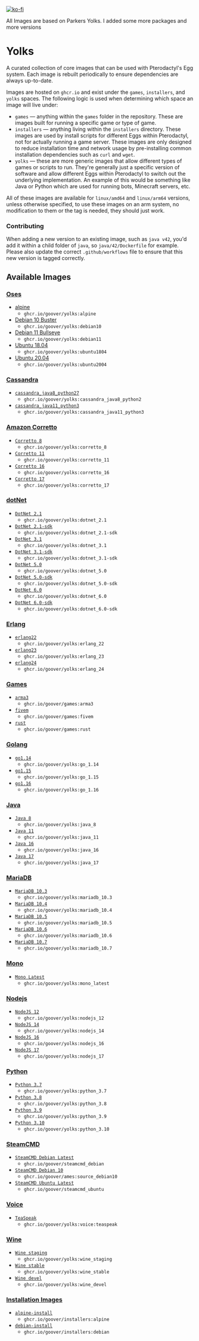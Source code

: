 [![ko-fi](https://ko-fi.com/img/githubbutton_sm.svg)](https://ko-fi.com/B0B351D0Q)

All Images are based on Parkers Yolks. I added some more packages and more versions

# Yolks

A curated collection of core images that can be used with Pterodactyl's Egg system. Each image is rebuilt
periodically to ensure dependencies are always up-to-date.

Images are hosted on `ghcr.io` and exist under the `games`, `installers`, and `yolks` spaces. The following logic
is used when determining which space an image will live under:

* `games` — anything within the `games` folder in the repository. These are images built for running a specific game
or type of game.
* `installers` — anything living within the `installers` directory. These images are used by install scripts for different
Eggs within Pterodactyl, not for actually running a game server. These images are only designed to reduce installation time
and network usage by pre-installing common installation dependencies such as `curl` and `wget`.
* `yolks` — these are more generic images that allow different types of games or scripts to run. They're generally just
a specific version of software and allow different Eggs within Pterodactyl to switch out the underlying implementation. An
example of this would be something like Java or Python which are used for running bots, Minecraft servers, etc.

All of these images are available for `linux/amd64` and `linux/arm64` versions, unless otherwise specified, to use
these images on an arm system, no modification to them or the tag is needed, they should just work.

### Contributing

When adding a new version to an existing image, such as `java v42`, you'd add it within a child folder of `java`, so
`java/42/Dockerfile` for example. Please also update the correct `.github/workflows` file to ensure that this new version
is tagged correctly.

## Available Images
### [Oses](/oses)
* [alpine](/oses/alpine)
  * `ghcr.io/goover/yolks:alpine`
* [Debian 10 Buster](/oses/debian10)
  * `ghcr.io/goover/yolks:debian10`
* [Debian 11 Bullseye](/oses/debian11)
  * `ghcr.io/goover/yolks:debian11`  
* [Ubuntu 18.04](/oses/ubuntu1804)
  * `ghcr.io/goover/yolks:ubuntu1804`
* [Ubuntu 20.04](/oses/ubuntu2004)
  * `ghcr.io/goover/yolks:ubuntu2004`  

### [Cassandra](/cassandra)
  * [`cassandra_java8_python27`](/cassandra/cassandra_java8_python2)
    * `ghcr.io/goover/yolks:cassandra_java8_python2`
  * [`cassandra_java11_python3`](/cassandra/cassandra_java11_python3)
    * `ghcr.io/goover/yolks:cassandra_java11_python3`

### [Amazon Corretto](/coretto)
  * [`Corretto 8`](/corretto/8)
    * `ghcr.io/goover/yolks:corretto_8`
  * [`Corretto 11`](/corretto/11)
    * `ghcr.io/goover/yolks:corretto_11`
  * [`Corretto 16`](/corretto/16)
    * `ghcr.io/goover/yolks:corretto_16`
  * [`Corretto 17`](/corretto/17)
    * `ghcr.io/goover/yolks:corretto_17`  

### [dotNet](/dotnet)
  * [`DotNet 2.1`](/dotnet/2.1)
    * `ghcr.io/goover/yolks:dotnet_2.1`
  * [`DotNet 2.1-sdk`](/dotnet/2.1-sdk)
    * `ghcr.io/goover/yolks:dotnet_2.1-sdk`
  * [`DotNet 3.1`](/dotnet/3.1)
    * `ghcr.io/goover/yolks:dotnet_3.1`
  * [`DotNet 3.1-sdk`](/dotnet/3.1-sdk)
    * `ghcr.io/goover/yolks:dotnet_3.1-sdk`
  * [`DotNet 5.0`](/dotnet/5.0)
    * `ghcr.io/goover/yolks:dotnet_5.0`
  * [`DotNet 5.0-sdk`](/dotnet/5.0-sdk)
    * `ghcr.io/goover/yolks:dotnet_5.0-sdk`  
  * [`DotNet 6.0`](/dotnet/6.0)
    * `ghcr.io/goover/yolks:dotnet_6.0`
  * [`DotNet 6.0-sdk`](/dotnet/6.0-sdk)
    * `ghcr.io/goover/yolks:dotnet_6.0-sdk`  

### [Erlang](/erlang)
  * [`erlang22`](/erlang/22)
    * `ghcr.io/goover/yolks:erlang_22`
  * [`erlang23`](/erlang/23)
    * `ghcr.io/goover/yolks:erlang_23`
  * [`erlang24`](/erlang/24)
    * `ghcr.io/goover/yolks:erlang_24`

### [Games](/games)  
  * [`arma3`](/games/arma3)
    * `ghcr.io/goover/games:arma3`
  * [`fivem`](/games/fivem)
	  * `ghcr.io/goover/games:fivem`
  * [`rust`](/games/rust)
	  * `ghcr.io/goover/games:rust`

### [Golang](/go)
  * [`go1.14`](/go/1.14)
    * `ghcr.io/goover/yolks:go_1.14`
  * [`go1.15`](/go/1.15)
    * `ghcr.io/goover/yolks:go_1.15`
  * [`go1.16`](/go/1.16)
    * `ghcr.io/goover/yolks:go_1.16`

### [Java](/java)
  * [`Java 8`](/java/8)
    * `ghcr.io/goover/yolks:java_8`
  * [`Java 11`](/java/11)
    * `ghcr.io/goover/yolks:java_11`
  * [`Java 16`](/java/16)
    * `ghcr.io/goover/yolks:java_16`
  * [`Java 17`](/java/17)
    * `ghcr.io/goover/yolks:java_17`

### [MariaDB](/mariadb)
  * [`MariaDB 10.3`](/mariadb/10.3)
    * `ghcr.io/goover/yolks:mariadb_10.3`
  * [`MariaDB 10.4`](/mariadb/10.4)
    * `ghcr.io/goover/yolks:mariadb_10.4`
  * [`MariaDB 10.5`](/mariadb/10.5)
    * `ghcr.io/goover/yolks:mariadb_10.5`
  * [`MariaDB 10.6`](/mariadb/10.6)
    * `ghcr.io/goover/yolks:mariadb_10.6`
  * [`MariaDB 10.7`](/mariadb/10.7)
    * `ghcr.io/goover/yolks:mariadb_10.7`  

### [Mono](/mono)
  * [`Mono Latest`](/mono/latest)
    * `ghcr.io/goover/yolks:mono_latest`

### [Nodejs](/nodejs)
  * [`NodeJS 12`](/nodejs/12)
    * `ghcr.io/goover/yolks:nodejs_12`
  * [`NodeJS 14`](/nodejs/14)
    * `ghcr.io/goover/yolks:nodejs_14`
  * [`NodeJS 16`](/nodejs/16)
    * `ghcr.io/goover/yolks:nodejs_16`
  * [`NodeJS 17`](/nodejs/17)
    * `ghcr.io/goover/yolks:nodejs_17`  

### [Python](/python)
  * [`Python 3.7`](/python/3.7)
    * `ghcr.io/goover/yolks:python_3.7`
  * [`Python 3.8`](/python/3.8)
    * `ghcr.io/goover/yolks:python_3.8`
  * [`Python 3.9`](/python/3.9)
    * `ghcr.io/goover/yolks:python_3.9`
  * [`Python 3.10`](/python/3.9)
    * `ghcr.io/goover/yolks:python_3.10`

### [SteamCMD](/steam)
  * [`SteamCMD Debian Latest`](/steamcmd/debian)
    * `ghcr.io/goover/steamcmd_debian`
  * [`SteamCMD Debian 10`](/steamcmd_debian10)
    * `ghcr.io/goover/ames:source_debian10`
  * [`SteamCMD Ubuntu Latest`](/steamcmd_ubuntu)
    * `ghcr.io/goover/steamcmd_ubuntu`   

### [Voice](/voice)
  * [`TeaSpeak`](/teaspeak)
    * `ghcr.io/goover/yolks:voice:teaspeak`

### [Wine](/wine)
  * [`Wine staging`](/wine/staging)
    * `ghcr.io/goover/yolks:wine_staging`
  * [`Wine stable`](/wine/stable)
    * `ghcr.io/goover/yolks:wine_stable`
  * [`Wine devel`](/wine/devel)
    * `ghcr.io/goover/yolks:wine_devel`
      
### [Installation Images](/installers)
* [`alpine-install`](/installers/alpine)
  * `ghcr.io/goover/installers:alpine`
* [`debian-install`](/installers/debian)
  * `ghcr.io/goover/installers:debian`

